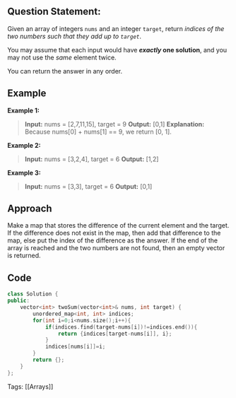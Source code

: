 ## Question Statement: 
Given an array of integers `nums` and an integer `target`, return _indices of the two numbers such that they add up to `target`_.

You may assume that each input would have **_exactly_ one solution**, and you may not use the _same_ element twice.

You can return the answer in any order.
## Example
**Example 1:**
> **Input:** nums = [2,7,11,15], target = 9
> **Output:** [0,1]
> **Explanation:** Because nums[0] + nums[1] == 9, we return [0, 1].

**Example 2:**
> **Input:** nums = [3,2,4], target = 6
> **Output:** [1,2]

**Example 3:**
> **Input:** nums = [3,3], target = 6
> **Output:** [0,1]

## Approach
Make a map that stores the difference of the current element and the target.
If the difference does not exist in the map, then add that difference to the map, else put the index of the difference as the answer.
If the end of the array is reached and the two numbers are not found, then an empty vector is returned.

## Code
```cpp
class Solution {
public:
    vector<int> twoSum(vector<int>& nums, int target) {
        unordered_map<int, int> indices;
        for(int i=0;i<nums.size();i++){
            if(indices.find(target-nums[i])!=indices.end()){
                return {indices[target-nums[i]], i};
            }
            indices[nums[i]]=i;
        }
        return {};
    }
};
```
Tags: [[Arrays]]